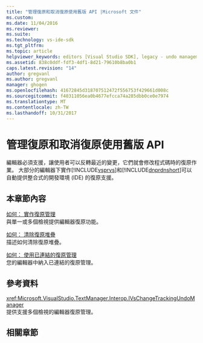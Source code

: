 ```yaml
---
title: "管理復原和取消復原使用舊版 API |Microsoft 文件"
ms.custom: 
ms.date: 11/04/2016
ms.reviewer: 
ms.suite: 
ms.technology: vs-ide-sdk
ms.tgt_pltfrm: 
ms.topic: article
helpviewer_keywords: editors [Visual Studio SDK], legacy - undo management
ms.assetid: 838c0ddf-fdf3-4df1-8d21-79610b8ba0b1
caps.latest.revision: "14"
author: gregvanl
ms.author: gregvanl
manager: ghogen
ms.openlocfilehash: 41672845d318707512472f556753f429661d008c
ms.sourcegitcommit: f40311056ea0b4677efcca74a285dbb0ce0e7974
ms.translationtype: MT
ms.contentlocale: zh-TW
ms.lasthandoff: 10/31/2017
---
```

# <a name="managing-undo-and-redo-by-using-the-legacy-api"></a>管理復原和取消復原使用舊版 API
編輯器必須支援，讓使用者可以反轉最近的變更，它們就會修改程式碼時的復原作業。 大部分的編輯器下實作[!INCLUDE[vsprvs](../code-quality/includes/vsprvs_md.md)]和[!INCLUDE[dnprdnshort](../code-quality/includes/dnprdnshort_md.md)]可以自動提供整合式的開發環境 (IDE) 的復原支援。  
  
## <a name="in-this-section"></a>本章節內容  
 [如何： 實作復原管理](../extensibility/how-to-implement-undo-management.md)  
 與單一或多個檢視提供編輯器復原功能。  
  
 [如何： 清除復原堆疊](../extensibility/how-to-clear-the-undo-stack.md)  
 描述如何清除復原堆疊。  
  
 [如何： 使用已連結的復原管理](../extensibility/how-to-use-linked-undo-management.md)  
 您的編輯器中納入已連結的復原管理。  
  
## <a name="reference"></a>參考資料  
 <xref:Microsoft.VisualStudio.TextManager.Interop.IVsChangeTrackingUndoManager>  
 提供支援多個檢視的編輯器復原管理。  
  
## <a name="related-sections"></a>相關章節